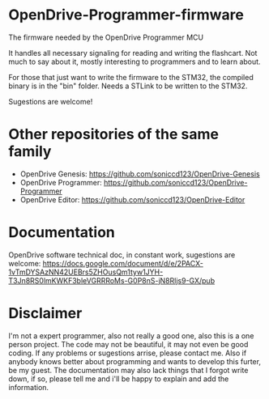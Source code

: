 # OpenDrive-Programmer-firmware
The firmware needed by the OpenDrive Programmer MCU

It handles all necessary signaling for reading and writing the flashcart. Not much to say about it, mostly interesting to programmers and to learn about.

For those that just want to write the firmware to the STM32, the compiled binary is in the "bin" folder.
Needs a STLink to be written to the STM32.

Sugestions are welcome!

# Other repositories of the same family
- OpenDrive Genesis: https://github.com/soniccd123/OpenDrive-Genesis
- OpenDrive Programmer: https://github.com/soniccd123/OpenDrive-Programmer
- OpenDrive Editor: https://github.com/soniccd123/OpenDrive-Editor

# Documentation
OpenDrive software technical doc, in constant work, sugestions are welcome: https://docs.google.com/document/d/e/2PACX-1vTmDYSAzNN42UEBrs5ZHOusQm1tyw1JYH-T3Jn8RS0lmKWKF3bleVGRRRoMs-G0P8nS-jN8Rljs9-GX/pub

# Disclaimer
I'm not a expert programmer, also not really a good one, also this is a one person project. The code may not be beautiful, it may not even be good coding. If any problems or sugestions arrise, please contact me. Also if anybody knows better about programming and wants to develop this furter, be my guest. The documentation may also lack things that I forgot write down, if so, please tell me and i'll be happy to explain and add the information.

